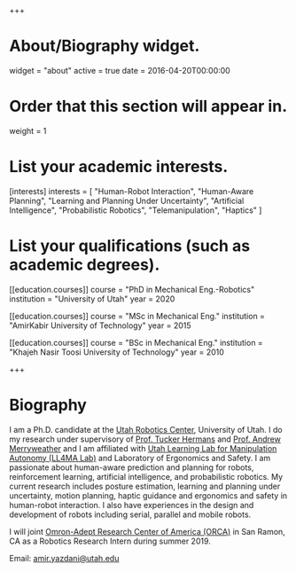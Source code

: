 +++
# About/Biography widget.
widget = "about"
active = true
date = 2016-04-20T00:00:00

# Order that this section will appear in.
weight = 1

# List your academic interests.
[interests]
  interests = [
    "Human-Robot Interaction",
    "Human-Aware Planning",
    "Learning and Planning Under Uncertainty",
    "Artificial Intelligence",
    "Probabilistic Robotics",
    "Telemanipulation",
    "Haptics"
  ]

# List your qualifications (such as academic degrees).
[[education.courses]]
  course = "PhD in Mechanical Eng.-Robotics"
  institution = "University of Utah"
  year = 2020

[[education.courses]]
  course = "MSc in Mechanical Eng."
  institution = "AmirKabir University of Technology"
  year = 2015

[[education.courses]]
  course = "BSc in Mechanical Eng."
  institution = "Khajeh Nasir Toosi University of Technology"
  year = 2010

+++

# Biography
I am a Ph.D. candidate at the [Utah Robotics Center](http://robotics.coe.utah.edu/), University of Utah. I do my research under supervisory of [Prof. Tucker Hermans](http://www.cs.utah.edu/~thermans/) and [Prof. Andrew Merryweather](https://mech.utah.edu/faculty/andrew-merryweather/) and I am affiliated with [Utah Learning Lab for Manipulation Autonomy (LL4MA Lab)](https://robot-learning.cs.utah.edu/) and Laboratory of Ergonomics and Safety. I am passionate about human-aware prediction and planning for robots, reinforcement learning, artificial intelligence, and probabilistic robotics. My current research includes posture estimation, learning and planning under uncertainty, motion planning, haptic guidance and ergonomics and safety in human-robot interaction. I also have experiences in the design and development of robots including serial, parallel and mobile robots.

I will joint [Omron-Adept Research Center of America (ORCA)](https://www.adept.com/) in San Ramon, CA as a Robotics Research Intern during summer 2019.

Email: amir.yazdani@utah.edu
